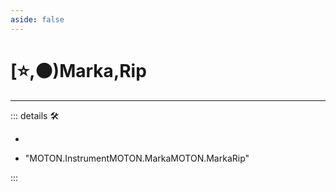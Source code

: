```yaml
---
aside: false
---
```

# [⭐,🟠)<labor>Marka</labor>,<motor>Rip</motor>

---

<!-- =================================================== -->
<!-- =================================================== -->
<!-- =================================================== -->
<!-- =================================================== -->
<!-- =================================================== -->
::: details 🛠

-

- "MOTON.InstrumentMOTON.MarkaMOTON.MarkaRip"

:::
